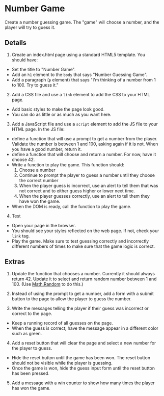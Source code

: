# Number Game
Create a number guessing game.  The "game" will choose a number, and the player will try to guess it.

## Details

1. Create an index.html page using a standard HTML5 template. You should have:
  - Set the title to "Number Game".
  - Add an `h1` element to the `body` that says "Number Guessing Game".
  - Add a paragraph (`p` element) that says "I'm thinking of a number from 1 to 100. Try to guess it."

2. Add a CSS file and use a `link` element to add the CSS to your HTML page.  
  - Add basic styles to make the page look good.
  - You can do as little or as much as you want here.

3. Add a JavaScript file and use a `script` element to add the JS file to your HTML page. In the JS file:
  - define a function that will use a prompt to get a number from the player. Validate the number is between 1 and 100, asking again if it is not. When you have a good number, return it.
  - define a function that will choose and return a number.  For now, have it choose 42.
  - Write a function to play the game.  This function should:
    1. Choose a number
    2. Continue to prompt the player to guess a number until they choose the correct number
    3. When the player guess is incorrect, use an alert to tell them that was not correct and to either guess higher or lower next time.
    4. When the player guesses correctly, use an alert to tell them they have won the game.
  - When the DOM is ready, call the function to play the game.

4. Test
  - Open your page in the browser.  
  - You should see your styles reflected on the web page. If not, check your `link` tag.
  - Play the game.  Make sure to test guessing correctly and incorrectly different numbers of times to make sure that the game logic is correct.

## Extras
1. Update the function that chooses a number. Currently it should always return 42. Update it to select and return random number between 1 and 100.  (Use [Math.Random](https://www.w3schools.com/js/js_random.asp) to do this.)

2. Instead of using the prompt to get a number, add a form with a submit button to the page to allow the player to guess the number.

3. Write the messages telling the player if their guess was incorrect or correct to the page.
  - Keep a running record of all guesses on the page.
  - When the guess is correct, have the message appear in a different color such as green.

4. Add a reset button that will clear the page and select a new number for the player to guess.
  - Hide the reset button until the game has been won.  The reset button should not be visible while the player is guessing.
  - Once the game is won, hide the guess input form until the reset button has been pressed.

5. Add a message with a win counter to show how many times the player has won the game.
